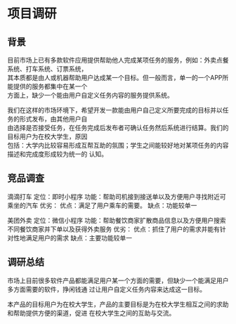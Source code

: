 # 项目调研

## 背景

目前市场上已有多款软件应用提供帮助他人完成某项任务的服务，例如：外卖点餐系统、打车系统、订票系统，  
其本质都是由人或机器帮助用户达成某一个目标。但一般而言，单一的一个APP所能提供的服务都集中在某一个  
方面上，缺少一个能由用户自定义任务内容的服务提供系统。


我们在这样的市场环境下，希望开发一款能由用户自己定义所要完成的目标并以任务的形式发布，由其他用户自  
由选择是否接受任务，在任务完成后发布者可确认任务然后系统进行结算。我们的目标用户为在校大学生，原因  
包括：大学内比较容易形成互帮互助的氛围；学生之间能较好地对某项任务的内容描述和完成度形成较为统一的
认知。



## 竞品调查

滴滴打车
定位：即时小程序
功能：帮助司机接到接送单以及方便用户寻找附近可乘坐的汽车
优劣：
优点：满足了用户乘车的需要。
缺点：功能较单一

美团外卖
定位：微信小程序
功能：帮助餐饮商家扩散商品信息以及方便用户搜索不同餐饮商家并下单以及获得外卖服务
优劣：
优点：抓住了用户的需求并能有针对性地满足用户的需求
缺点：主要功能较单一

## 调研总结

市场上目前很多软件产品都能满足用户某一个方面的需要，但缺少一个能满足用户多方面需要的软件，挣闲钱通
过让用户自定义任务内容来达成这一目标。

本产品的目标用户为在校大学生，产品的主要目标是为在校大学生相互之间的求助和帮助提供方便的渠道，促进
在校大学生之间的互助与交流。
